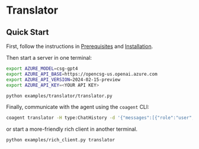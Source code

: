 # Translator


## Quick Start

First, follow the instructions in [Prerequisites](../../README.md#prerequisites) and [Installation](../../README.md#installation).

Then start a server in one terminal:

```bash
export AZURE_MODEL=csg-gpt4
export AZURE_API_BASE=https://opencsg-us.openai.azure.com
export AZURE_API_VERSION=2024-02-15-preview
export AZURE_API_KEY=<YOUR API KEY>

python examples/translator/translator.py
```

Finally, communicate with the agent using the `coagent` CLI:

```bash
coagent translator -H type:ChatHistory -d '{"messages":[{"role":"user","content":"你好"}]}' --chat
```

or start a more-friendly rich client in another terminal.

```bash
python examples/rich_client.py translator
```
